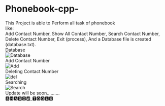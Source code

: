 # Phonebook-cpp-
This Project is able to Perform all task of phonebook <br>
like: <br>
Add Contact Number,
Show All Contact Number,
Search Contact Number,
Delete Contact Number,
Exit (process),
And a Database file is created (database.txt).
<br>Database<br>
![Database](https://user-images.githubusercontent.com/72184269/118304320-275f8480-b504-11eb-82ac-594921947293.png)
<br>Add Contact Number<br>
![Add](https://user-images.githubusercontent.com/72184269/118304408-465e1680-b504-11eb-964a-f040fec3fb3b.png)
<br>Deleting Contact Number<br>
![del](https://user-images.githubusercontent.com/72184269/118304461-537b0580-b504-11eb-9714-aca32864e744.png)
<br>Searching<br>
![Search](https://user-images.githubusercontent.com/72184269/118304521-6392e500-b504-11eb-9801-27796e1b561d.png)
<br>
Update will be soon..........<br>
🆂🅷🅰🅳🅾🆆_🆃🅾🅾🅻🆂
